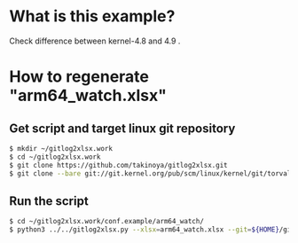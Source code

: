 # What is this example?
Check difference between kernel-4.8 and 4.9 .

# How to regenerate "arm64_watch.xlsx"
## Get script and target linux git repository
```bash
$ mkdir ~/gitlog2xlsx.work
$ cd ~/gitlog2xlsx.work
$ git clone https://github.com/takinoya/gitlog2xlsx.git
$ git clone --bare git://git.kernel.org/pub/scm/linux/kernel/git/torvalds/linux.git
```

## Run the script
```bash
$ cd ~/gitlog2xlsx.work/conf.example/arm64_watch/
$ python3 ../../gitlog2xlsx.py --xlsx=arm64_watch.xlsx --git=${HOME}/gitlog2xlsx.work/linux.git --range="v4.8..v4.9"
```

